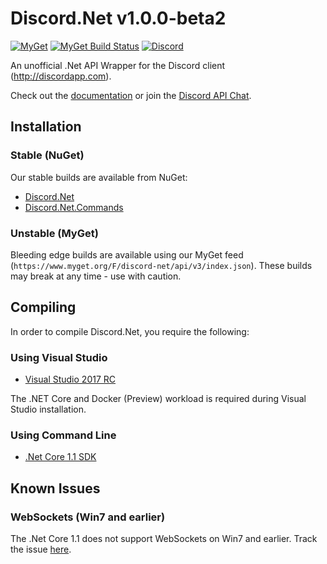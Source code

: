 # Discord.Net v1.0.0-beta2
[![MyGet](https://img.shields.io/myget/discord-net/vpre/Discord.Net.svg)](https://www.myget.org/feed/Packages/discord-net) 
[![MyGet Build Status](https://www.myget.org/BuildSource/Badge/discord-net?identifier=15bf7c42-22dd-4406-93e5-3cafc62bbc85)](https://www.myget.org/)
[![Discord](https://discordapp.com/api/guilds/81384788765712384/widget.png)](https://discord.gg/0SBTUU1wZTYLhAAW)

An unofficial .Net API Wrapper for the Discord client (http://discordapp.com).

Check out the [documentation](https://discord.foxbot.me/docs/) or join the [Discord API Chat](https://discord.gg/0SBTUU1wZTVjAMPx).

## Installation 
### Stable (NuGet)
Our stable builds are available from NuGet:
- [Discord.Net](https://www.nuget.org/packages/Discord.Net/)
- [Discord.Net.Commands](https://www.nuget.org/packages/Discord.Net.Commands/)

### Unstable (MyGet)
Bleeding edge builds are available using our MyGet feed (`https://www.myget.org/F/discord-net/api/v3/index.json`). These builds may break at any time - use with caution.

## Compiling
In order to compile Discord.Net, you require the following:

### Using Visual Studio
- [Visual Studio 2017 RC](https://www.microsoft.com/net/core#windowsvs2017)

The .NET Core and Docker (Preview) workload is required during Visual Studio installation.

### Using Command Line
- [.Net Core 1.1 SDK](https://www.microsoft.com/net/download/core)

## Known Issues

### WebSockets (Win7 and earlier)
The .Net Core 1.1 does not support WebSockets on Win7 and earlier. Track the issue [here](https://github.com/dotnet/corefx/issues/9503).
